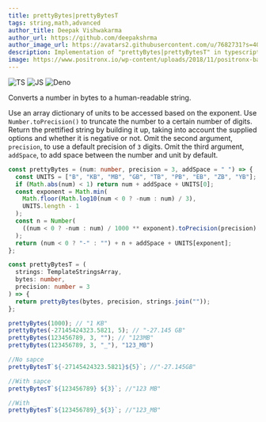 ```yaml
---
title: prettyBytes|prettyBytesT
tags: string,math,advanced
author_title: Deepak Vishwakarma
author_url: https://github.com/deepakshrma
author_image_url: https://avatars2.githubusercontent.com/u/7682731?s=400
description: Implementation of "prettyBytes|prettyBytesT" in typescript, javascript and deno.
image: https://www.positronx.io/wp-content/uploads/2018/11/positronx-banner-1152-1.jpg
---
```


![TS](https://img.shields.io/badge/supports-typescript-blue.svg?style=flat-square)
![JS](https://img.shields.io/badge/supports-javascript-yellow.svg?style=flat-square)
![Deno](https://img.shields.io/badge/supports-deno-green.svg?style=flat-square)

Converts a number in bytes to a human-readable string.

Use an array dictionary of units to be accessed based on the exponent.
Use `Number.toPrecision()` to truncate the number to a certain number of digits.
Return the prettified string by building it up, taking into account the supplied options and whether it is negative or not.
Omit the second argument, `precision`, to use a default precision of `3` digits.
Omit the third argument, `addSpace`, to add space between the number and unit by default.

```ts title="typescript"
const prettyBytes = (num: number, precision = 3, addSpace = " ") => {
  const UNITS = ["B", "KB", "MB", "GB", "TB", "PB", "EB", "ZB", "YB"];
  if (Math.abs(num) < 1) return num + addSpace + UNITS[0];
  const exponent = Math.min(
    Math.floor(Math.log10(num < 0 ? -num : num) / 3),
    UNITS.length - 1
  );
  const n = Number(
    ((num < 0 ? -num : num) / 1000 ** exponent).toPrecision(precision)
  );
  return (num < 0 ? "-" : "") + n + addSpace + UNITS[exponent];
};

const prettyBytesT = (
  strings: TemplateStringsArray,
  bytes: number,
  precision: number = 3
) => {
  return prettyBytes(bytes, precision, strings.join(""));
};
```

```ts title="typescript"
prettyBytes(1000); // "1 KB"
prettyBytes(-27145424323.5821, 5); // "-27.145 GB"
prettyBytes(123456789, 3, ""); // "123MB"
prettyBytes(123456789, 3, "_"), "123_MB")

//No sapce
prettyBytesT`${-27145424323.5821}${5}`; //"-27.145GB"

//With sapce
prettyBytesT`${123456789} ${3}`; //"123 MB"

//With _
prettyBytesT`${123456789}_${3}`; //"123_MB"
```

